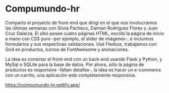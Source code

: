 # Compumundo-hr


Comparto el proyecto de front-end que dirigí en el que nos involucramos las últimas semanas con Silvia Pacheco, Damian Rodriguez Flores y Juan Cruz Galarza. El sitio posee cuatro páginas HTML, escribí la página de inicio a mano con CSS puro -por ejemplo, el slider de imágenes-, e incluimos formularios y sus respectivas validaciones. Usé Flexbox, trabajamos con Grid en productos, íconos de FontAwesome y animaciones.

La idea es conectar el front-end con un back-end usando Flask y Python, y MySql o SQLite para la base de datos. Por ahora, sólo la página de productos es responsive -faltan detalles-, la idea es hacer un e-commerce con un carrito, una aplicación web completamente responsiva. 

https://compumundo-hr.netlify.app/

